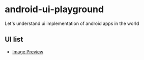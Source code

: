 # android-ui-playground
Let's understand ui implementation of android apps in the world

## UI list
- [Image Preview](./doc/imagePreview/README.md)
